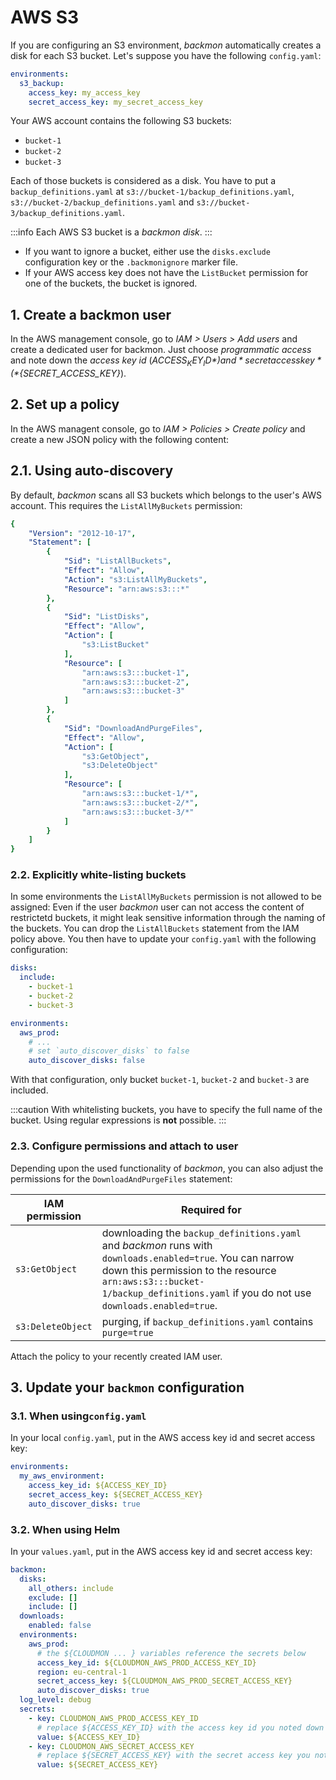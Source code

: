 # AWS S3
If you are configuring an S3 environment, *backmon* automatically creates a disk for each S3 bucket. Let's suppose you have the following `config.yaml`:

```yaml
environments:
  s3_backup:
    access_key: my_access_key
    secret_access_key: my_secret_access_key
```

Your AWS account contains the following S3 buckets:

- `bucket-1`
- `bucket-2`
- `bucket-3`

Each of those buckets is considered as a disk. You have to put a `backup_definitions.yaml` at `s3://bucket-1/backup_definitions.yaml`, `s3://bucket-2/backup_definitions.yaml` and `s3://bucket-3/backup_definitions.yaml`.

:::info
Each AWS S3 bucket is a *backmon disk*.
:::

- If you want to ignore a bucket, either use the `disks.exclude` configuration key or the `.backmonignore` marker file.
- If your AWS access key does not have the `ListBucket` permission for one of the buckets, the bucket is ignored.

## 1. Create a backmon user
In the AWS management console, go to *IAM > Users > Add users* and create a dedicated user for backmon. Just choose *programmatic access* and note down the *access key id* (*${ACCESS_KEY_ID}*) and *secret access key* (*${SECRET_ACCESS_KEY}*).

## 2. Set up a policy
In the AWS managent console, go to *IAM > Policies > Create policy* and create a new JSON policy with the following content:

## 2.1. Using auto-discovery
By default, *backmon* scans all S3 buckets which belongs to the user's AWS account. This requires the `ListAllMyBuckets` permission:

```yaml
{
    "Version": "2012-10-17",
    "Statement": [
        {
            "Sid": "ListAllBuckets",
            "Effect": "Allow",
            "Action": "s3:ListAllMyBuckets",
            "Resource": "arn:aws:s3:::*"
        },
        {
            "Sid": "ListDisks",
            "Effect": "Allow",
            "Action": [
                "s3:ListBucket"
            ],
            "Resource": [
                "arn:aws:s3:::bucket-1",
                "arn:aws:s3:::bucket-2",
                "arn:aws:s3:::bucket-3"
            ]
        },
        {
            "Sid": "DownloadAndPurgeFiles",
            "Effect": "Allow",
            "Action": [
                "s3:GetObject",
                "s3:DeleteObject"
            ],
            "Resource": [
                "arn:aws:s3:::bucket-1/*",
                "arn:aws:s3:::bucket-2/*",
                "arn:aws:s3:::bucket-3/*"
            ]
        }
    ]
}
```

### 2.2. Explicitly white-listing buckets
In some environments the `ListAllMyBuckets` permission is not allowed to be assigned: Even if the user *backmon* user can not access the content of restrictetd buckets, it might leak sensitive information through the naming of the buckets.
You can drop the `ListAllBuckets` statement from the IAM policy above. You then have to update your `config.yaml` with the following configuration:

```yaml
disks:
  include:
    - bucket-1
    - bucket-2
    - bucket-3

environments:
  aws_prod:
    # ...
	# set `auto_discover_disks` to false
	auto_discover_disks: false
```

With that configuration, only bucket `bucket-1`, `bucket-2` and `bucket-3` are included.

:::caution
With whitelisting buckets, you have to specify the full name of the bucket. Using regular expressions is __not__ possible.
:::

### 2.3. Configure permissions and attach to user

Depending upon the used functionality of *backmon*, you can also adjust the permissions for the `DownloadAndPurgeFiles` statement:

| IAM permission | Required for |
| --- | --- | 
| `s3:GetObject` | downloading the `backup_definitions.yaml` and *backmon* runs with `downloads.enabled=true`. You can narrow down this permission to the resource `arn:aws:s3:::bucket-1/backup_definitions.yaml` if you do not use `downloads.enabled=true`. |
| `s3:DeleteObject` | purging, if `backup_definitions.yaml` contains `purge=true` |

Attach the policy to your recently created IAM user.

## 3. Update your `backmon` configuration
### 3.1. When using`config.yaml`

In your local `config.yaml`, put in the AWS access key id and secret access key:

```yaml
environments:
  my_aws_environment:
    access_key_id: ${ACCESS_KEY_ID}
    secret_access_key: ${SECRET_ACCESS_KEY}
    auto_discover_disks: true
```

### 3.2. When using Helm
In your `values.yaml`, put in the AWS access key id and secret access key:

```yaml
backmon:
  disks:
    all_others: include
    exclude: []
    include: []
  downloads:
    enabled: false
  environments:
    aws_prod:
	  # the ${CLOUDMON ... } variables reference the secrets below
      access_key_id: ${CLOUDMON_AWS_PROD_ACCESS_KEY_ID}
      region: eu-central-1
      secret_access_key: ${CLOUDMON_AWS_PROD_SECRET_ACCESS_KEY}
	  auto_discover_disks: true
  log_level: debug
  secrets:
    - key: CLOUDMON_AWS_PROD_ACCESS_KEY_ID
      # replace ${ACCESS_KEY_ID} with the access key id you noted down previously
      value: ${ACCESS_KEY_ID}
    - key: CLOUDMON_AWS_SECRET_ACCESS_KEY
      # replace ${SECRET_ACCESS_KEY} with the secret access key you noted down previously
      value: ${SECRET_ACCESS_KEY}
```